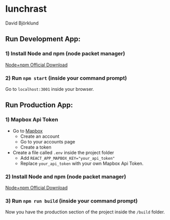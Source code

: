 # lunchrast
David Björklund

## Run Development App:
### 1) Install Node and npm (node packet manager)
[Node+npm Official Download](https://nodejs.org/en/download/)

### 2) Run `npm start` (inside your command prompt)
Go to `localhost:3001` inside your browser.

## Run Production App:
### 1) Mapbox Api Token
* Go to [Mapbox](https://mapbox.com)
  * Create an account
  * Go to your accounts page
  * Create a token
* Create a file called `.env` inside the project folder
  * Add `REACT_APP_MAPBOX_KEY="your_api_token"`
  * Replace `your_api_token` with your own Mapbox Api Token.

### 2) Install Node and npm (node packet manager)
[Node+npm Official Download](https://nodejs.org/en/download/)

### 3) Run `npm run build` (inside your command prompt)
Now you have the production section of the project inside the `/build` folder.

